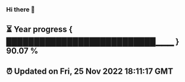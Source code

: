 ### Hi there 👋
⏳ Year progress { ███████████████████████████▁▁▁ } 90.07 %
---
⏰ Updated on Fri, 25 Nov 2022 18:11:17 GMT
---
